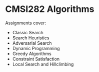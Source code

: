 # CMSI282 Algorithms

Assignments cover:
* Classic Search
* Search Heuristics
* Adversarial Search
* Dynamic Programming
* Greedy Algorithms
* Constraint Satisfaction
* Local Search and Hillclimbing 
